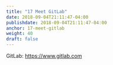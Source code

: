 ```yaml
---
title: "17 Meet GitLab"
date: 2018-09-04T21:11:47-04:00
publishdate: 2018-09-04T21:11:47-04:00
anchor: 17-meet-gitlab
weight: 40
draft: false
---
```


GitLab: https://www.gitlab.com
